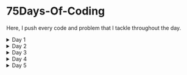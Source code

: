 # 75Days-Of-Coding
Here, I push every code and problem that I tackle throughout the day.
<details>
  <summary>Day 1</summary>
  <h4>Binary Search: <a href="https://github.com/gedamsubhash/75Days-Of-Coding/tree/main/Data%20Structures/Searching">Link to the folder</a></h4>
  <ul>
    <li>Agnostic Binary Search</li>
    <li>Rotated Binary Search</li>
  </ul>
</details>
<details>
  <summary>Day 2</summary>
  <h4>Recursions: <a href="https://github.com/gedamsubhash/75Days-Of-Coding/tree/main/Data%20Structures/Recursion">Link to the folder</a></h4>
  <ul>
    <li>Reversing a given number</li>
    <li>Implementing Basic Patterns</li>
    <li>Bubble sort and Selection sort</li>
  </ul>
</details>
<details>
  <summary>Day 3</summary>
  <h4>Intermediate Topics related to Recursions</h4>
  <ul>
    <li>Generating all possible subset of a given array (Java)</li>
    <li>Generating all possible subsequence of a given array (Java)</li>
    <li>Implementation of Merge Sort and Quick Sort</li>
  </ul>
</details>
<details>
  <summary>Day 4</summary>
  <h4>Problem solving related to Arrays</h4>
  <ul>
    <li>Image Rotation</li>
    <li>Array Rotation</li>
    <li>POTD related to strings</li>
  </ul>
</details>
<details>
  <summary>Day 5</summary>
  <h4>Working on various Algorithms</h4>
  <ul>
    <li>Boyer-Moore Majority Voting Algorithm</li>
    <li>Largest Sum Contiguous Subarray (Kadane’s Algorithm)</li>
    <li>Dutch National Flag Problem</li>
    <li>POTD related to LinkedList (#1171)</li>
  </ul>
</details>